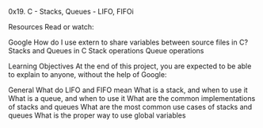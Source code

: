 0x19. C - Stacks, Queues - LIFO, FIFOi

Resources
Read or watch:

Google
How do I use extern to share variables between source files in C?
Stacks and Queues in C
Stack operations
Queue operations




Learning Objectives
At the end of this project, you are expected to be able to explain to anyone, without the help of Google:



General
What do LIFO and FIFO mean
What is a stack, and when to use it
What is a queue, and when to use it
What are the common implementations of stacks and queues
What are the most common use cases of stacks and queues
What is the proper way to use global variables
